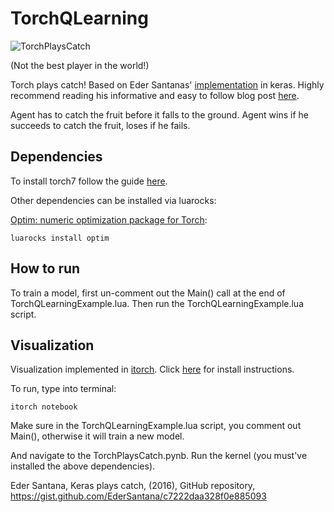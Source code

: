 # TorchQLearning
![TorchPlaysCatch](https://github.com/SeanNaren/TorchQLearningExample/raw/master/images/torchplayscatch.gif)

(Not the best player in the world!)

Torch plays catch! Based on Eder Santanas' [implementation](https://gist.github.com/EderSantana/c7222daa328f0e885093) in keras. Highly recommend reading his informative and easy to follow blog post [here](https://edersantana.github.io/articles/keras_rl/).

Agent has to catch the fruit before it falls to the ground. Agent wins if he succeeds to catch the fruit, loses if he fails.

## Dependencies

To install torch7 follow the guide <a href="http://torch.ch/docs/getting-started.html">here</a>.

Other dependencies can be installed via luarocks:

<a href="https://github.com/torch/optim">Optim: numeric optimization package for Torch</a>:
```
luarocks install optim
```

## How to run

To train a model, first un-comment out the Main() call at the end of TorchQLearningExample.lua. Then run the TorchQLearningExample.lua script.

## Visualization
Visualization implemented in [itorch](https://github.com/facebook/iTorch). Click [here](https://github.com/facebook/iTorch#requirements) for install instructions.

To run, type into terminal:

```
itorch notebook
```

Make sure in the TorchQLearningExample.lua script, you comment out Main(), otherwise it will train a new model.

And navigate to the TorchPlaysCatch.pynb. Run the kernel (you must've installed the above dependencies).

Eder Santana, Keras plays catch, (2016), GitHub repository, https://gist.github.com/EderSantana/c7222daa328f0e885093
